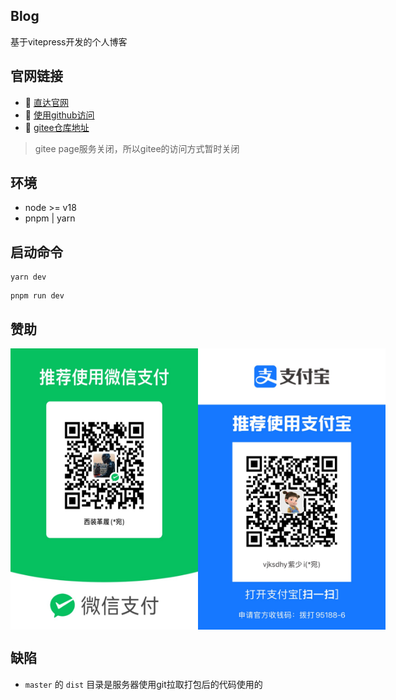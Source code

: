 ## Blog
基于vitepress开发的个人博客

## 官网链接
- :car: [直达官网](http://www.jwblog.cn)
- :beginner: [使用github访问](https://jiangwan1773.github.io/blog/)
- :beginner: [gitee仓库地址](https://gitee.com/jiangwan1773/blog)
> gitee page服务关闭，所以gitee的访问方式暂时关闭

## 环境
- node >= v18
- pnpm | yarn

## 启动命令
```yarn
yarn dev
```
```pnpm
pnpm run dev
```

## 赞助
<div style="display: flex">
    <img src="./docs/public/image/wechat.png" alt="微信赞助" width="300" height="450" />
    <img src="./docs/public/image/zhifubao.png" alt="支付宝赞助" width="300" height="450" />
</div>

## 缺陷
- `master` 的 `dist` 目录是服务器使用git拉取打包后的代码使用的